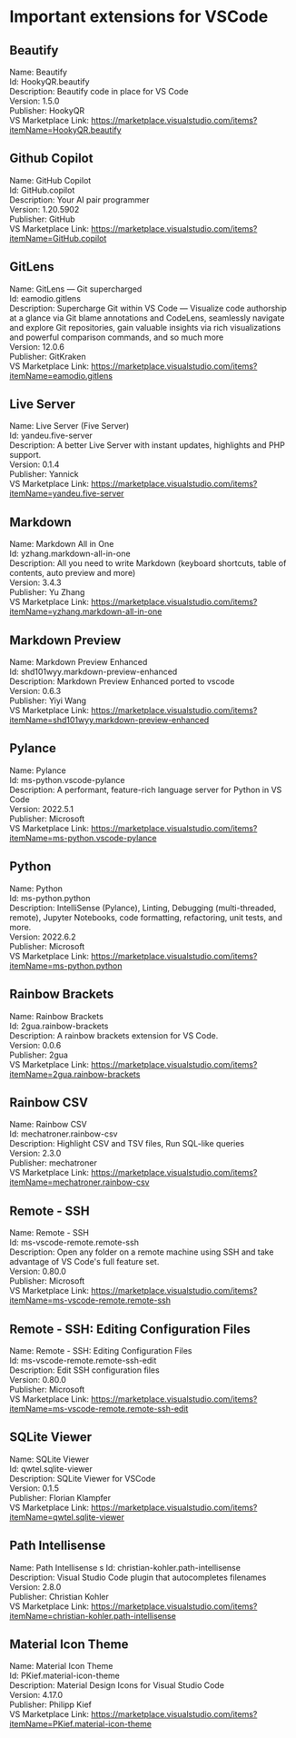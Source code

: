 # Important extensions for VSCode

## Beautify
Name: Beautify  
Id: HookyQR.beautify  
Description: Beautify code in place for VS Code  
Version: 1.5.0  
Publisher: HookyQR  
VS Marketplace Link: https://marketplace.visualstudio.com/items?itemName=HookyQR.beautify  


## Github Copilot
Name: GitHub Copilot  
Id: GitHub.copilot  
Description: Your AI pair programmer  
Version: 1.20.5902  
Publisher: GitHub  
VS Marketplace Link: https://marketplace.visualstudio.com/items?itemName=GitHub.copilot  

## GitLens
Name: GitLens — Git supercharged  
Id: eamodio.gitlens  
Description: Supercharge Git within VS Code — Visualize code authorship at a glance via Git blame annotations and CodeLens, seamlessly navigate and explore Git repositories, gain valuable insights via rich visualizations and powerful comparison commands, and so much more  
Version: 12.0.6  
Publisher: GitKraken  
VS Marketplace Link: https://marketplace.visualstudio.com/items?itemName=eamodio.gitlens  

## Live Server
Name: Live Server (Five Server)  
Id: yandeu.five-server  
Description: A better Live Server with instant updates, highlights and PHP support.  
Version: 0.1.4  
Publisher: Yannick  
VS Marketplace Link: https://marketplace.visualstudio.com/items?itemName=yandeu.five-server  

## Markdown
Name: Markdown All in One  
Id: yzhang.markdown-all-in-one  
Description: All you need to write Markdown (keyboard shortcuts, table of contents, auto preview and more)  
Version: 3.4.3  
Publisher: Yu Zhang  
VS Marketplace Link: https://marketplace.visualstudio.com/items?itemName=yzhang.markdown-all-in-one  

## Markdown Preview
Name: Markdown Preview Enhanced  
Id: shd101wyy.markdown-preview-enhanced  
Description: Markdown Preview Enhanced ported to vscode  
Version: 0.6.3  
Publisher: Yiyi Wang  
VS Marketplace Link: https://marketplace.visualstudio.com/items?itemName=shd101wyy.markdown-preview-enhanced  

## Pylance
Name: Pylance  
Id: ms-python.vscode-pylance  
Description: A performant, feature-rich language server for Python in VS Code  
Version: 2022.5.1  
Publisher: Microsoft  
VS Marketplace Link: https://marketplace.visualstudio.com/items?itemName=ms-python.vscode-pylance  

## Python
Name: Python  
Id: ms-python.python  
Description: IntelliSense (Pylance), Linting, Debugging (multi-threaded, remote), Jupyter Notebooks, code formatting, refactoring, unit tests, and more.  
Version: 2022.6.2  
Publisher: Microsoft  
VS Marketplace Link: https://marketplace.visualstudio.com/items?itemName=ms-python.python  

## Rainbow Brackets
Name: Rainbow Brackets  
Id: 2gua.rainbow-brackets  
Description: A rainbow brackets extension for VS Code.  
Version: 0.0.6  
Publisher: 2gua  
VS Marketplace Link: https://marketplace.visualstudio.com/items?itemName=2gua.rainbow-brackets  

## Rainbow CSV
Name: Rainbow CSV  
Id: mechatroner.rainbow-csv  
Description: Highlight CSV and TSV files, Run SQL-like queries  
Version: 2.3.0  
Publisher: mechatroner  
VS Marketplace Link: https://marketplace.visualstudio.com/items?itemName=mechatroner.rainbow-csv  

## Remote - SSH
Name: Remote - SSH  
Id: ms-vscode-remote.remote-ssh  
Description: Open any folder on a remote machine using SSH and take advantage of VS Code's full feature set.  
Version: 0.80.0  
Publisher: Microsoft  
VS Marketplace Link: https://marketplace.visualstudio.com/items?itemName=ms-vscode-remote.remote-ssh  

## Remote - SSH: Editing Configuration Files
Name: Remote - SSH: Editing Configuration Files  
Id: ms-vscode-remote.remote-ssh-edit  
Description: Edit SSH configuration files  
Version: 0.80.0  
Publisher: Microsoft  
VS Marketplace Link: https://marketplace.visualstudio.com/items?itemName=ms-vscode-remote.remote-ssh-edit  

## SQLite Viewer
Name: SQLite Viewer  
Id: qwtel.sqlite-viewer  
Description: SQLite Viewer for VSCode  
Version: 0.1.5  
Publisher: Florian Klampfer  
VS Marketplace Link: https://marketplace.visualstudio.com/items?itemName=qwtel.sqlite-viewer  

## Path Intellisense
Name: Path Intellisense  s
Id: christian-kohler.path-intellisense  
Description: Visual Studio Code plugin that autocompletes filenames  
Version: 2.8.0  
Publisher: Christian Kohler  
VS Marketplace Link: https://marketplace.visualstudio.com/items?itemName=christian-kohler.path-intellisense  

## Material Icon Theme
Name: Material Icon Theme  
Id: PKief.material-icon-theme  
Description: Material Design Icons for Visual Studio Code  
Version: 4.17.0  
Publisher: Philipp Kief  
VS Marketplace Link: https://marketplace.visualstudio.com/items?itemName=PKief.material-icon-theme  


